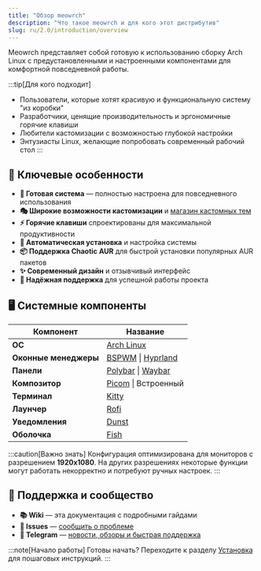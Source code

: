 ```yaml
---
title: "Обзор meowrch"
description: "Что такое meowrch и для кого этот дистрибутив"
slug: ru/2.0/introduction/overview
---
```


Meowrch представляет собой готовую к использованию сборку Arch Linux с предустановленными и настроенными компонентами для комфортной повседневной работы.

:::tip[Для кого подходит]
- Пользователи, которые хотят красивую и функциональную систему "из коробки"
- Разработчики, ценящие производительность и эргономичные горячие клавиши  
- Любители кастомизации с возможностью глубокой настройки
- Энтузиасты Linux, желающие попробовать современный рабочий стол
:::

## 🚀 Ключевые особенности

- **🎨 Готовая система** — полностью настроена для повседневного использования
- **🎭 Широкие возможности кастомизации** и [магазин кастомных тем](https://github.com/meowrch/meowrch-themes)
- **⚡ Горячие клавиши** спроектированы для максимальной продуктивности
- **🤖 Автоматическая установка** и настройка системы
- **📦 Поддержка Chaotic AUR** для быстрой установки популярных AUR пакетов
- **✨ Современный дизайн** и отзывчивый интерфейс
- **🔧 Надёжная поддержка** для успешной работы проекта

## 🖥️ Системные компоненты

| Компонент | Название |
|-----------|----------|
| **ОС** | [Arch Linux](https://archlinux.org/) |
| **Оконные менеджеры** | [BSPWM](https://github.com/baskerville/bspwm) \| [Hyprland](https://hyprland.org/) |
| **Панели** | [Polybar](https://github.com/polybar/polybar) \| [Waybar](https://github.com/Alexays/Waybar) |
| **Композитор** | [Picom](https://github.com/yshui/picom) \| Встроенный |
| **Терминал** | [Kitty](https://github.com/kovidgoyal/kitty) |
| **Лаунчер** | [Rofi](https://github.com/davatorium/rofi) |
| **Уведомления** | [Dunst](https://github.com/dunst-project/dunst) |
| **Оболочка** | [Fish](https://github.com/fish-shell/fish-shell) |

:::caution[Важно знать]
Конфигурация оптимизирована для мониторов с разрешением **1920x1080**. 
На других разрешениях некоторые функции могут работать некорректно и потребуют ручных настроек.
:::

## 💬 Поддержка и сообщество

- **📚 Wiki** — эта документация с подробными гайдами
- **🐛 Issues** — [сообщить о проблеме](https://github.com/meowrch/meowrch/issues)  
- **💬 Telegram** — [новости, обзоры и быстрая поддержка](https://t.me/meowrch)

:::note[Начало работы]
Готовы начать? Переходите к разделу [Установка](/ru/installation/) для пошаговых инструкций.
:::
